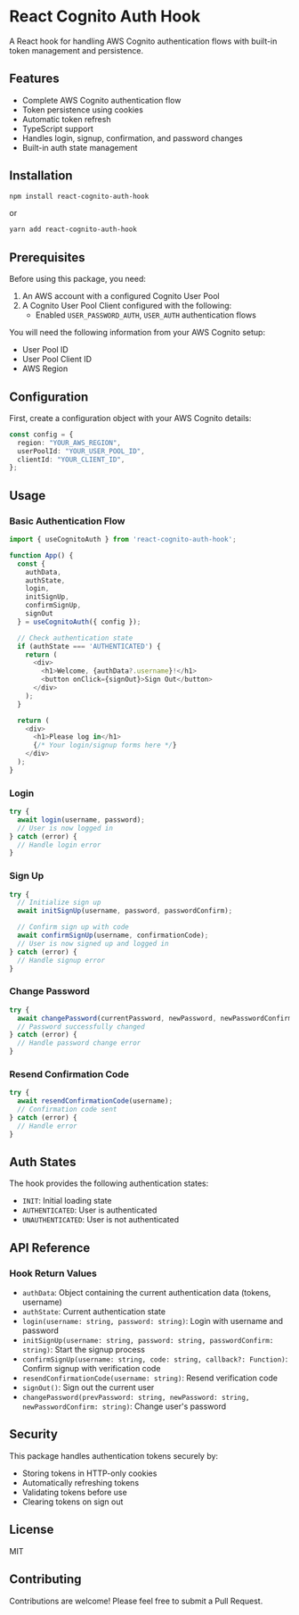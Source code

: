 # React Cognito Auth Hook

A React hook for handling AWS Cognito authentication flows with built-in token management and persistence.

## Features

- Complete AWS Cognito authentication flow
- Token persistence using cookies
- Automatic token refresh
- TypeScript support
- Handles login, signup, confirmation, and password changes
- Built-in auth state management

## Installation

```bash
npm install react-cognito-auth-hook
```

or

```bash
yarn add react-cognito-auth-hook
```

## Prerequisites

Before using this package, you need:

1. An AWS account with a configured Cognito User Pool
2. A Cognito User Pool Client configured with the following:
   - Enabled `USER_PASSWORD_AUTH`, `USER_AUTH` authentication flows

You will need the following information from your AWS Cognito setup:

- User Pool ID
- User Pool Client ID
- AWS Region

## Configuration

First, create a configuration object with your AWS Cognito details:

```typescript
const config = {
  region: "YOUR_AWS_REGION",
  userPoolId: "YOUR_USER_POOL_ID",
  clientId: "YOUR_CLIENT_ID",
};
```

## Usage

### Basic Authentication Flow

```typescript
import { useCognitoAuth } from 'react-cognito-auth-hook';

function App() {
  const {
    authData,
    authState,
    login,
    initSignUp,
    confirmSignUp,
    signOut
  } = useCognitoAuth({ config });

  // Check authentication state
  if (authState === 'AUTHENTICATED') {
    return (
      <div>
        <h1>Welcome, {authData?.username}!</h1>
        <button onClick={signOut}>Sign Out</button>
      </div>
    );
  }

  return (
    <div>
      <h1>Please log in</h1>
      {/* Your login/signup forms here */}
    </div>
  );
}
```

### Login

```typescript
try {
  await login(username, password);
  // User is now logged in
} catch (error) {
  // Handle login error
}
```

### Sign Up

```typescript
try {
  // Initialize sign up
  await initSignUp(username, password, passwordConfirm);

  // Confirm sign up with code
  await confirmSignUp(username, confirmationCode);
  // User is now signed up and logged in
} catch (error) {
  // Handle signup error
}
```

### Change Password

```typescript
try {
  await changePassword(currentPassword, newPassword, newPasswordConfirm);
  // Password successfully changed
} catch (error) {
  // Handle password change error
}
```

### Resend Confirmation Code

```typescript
try {
  await resendConfirmationCode(username);
  // Confirmation code sent
} catch (error) {
  // Handle error
}
```

## Auth States

The hook provides the following authentication states:

- `INIT`: Initial loading state
- `AUTHENTICATED`: User is authenticated
- `UNAUTHENTICATED`: User is not authenticated

## API Reference

### Hook Return Values

- `authData`: Object containing the current authentication data (tokens, username)
- `authState`: Current authentication state
- `login(username: string, password: string)`: Login with username and password
- `initSignUp(username: string, password: string, passwordConfirm: string)`: Start the signup process
- `confirmSignUp(username: string, code: string, callback?: Function)`: Confirm signup with verification code
- `resendConfirmationCode(username: string)`: Resend verification code
- `signOut()`: Sign out the current user
- `changePassword(prevPassword: string, newPassword: string, newPasswordConfirm: string)`: Change user's password

## Security

This package handles authentication tokens securely by:

- Storing tokens in HTTP-only cookies
- Automatically refreshing tokens
- Validating tokens before use
- Clearing tokens on sign out

## License

MIT

## Contributing

Contributions are welcome! Please feel free to submit a Pull Request.
